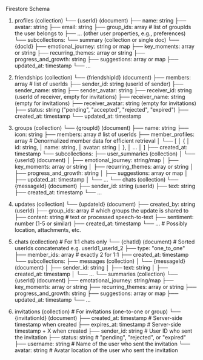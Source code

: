 Firestore Schema
1) profiles (collection)
   └── {userId} (document)
       ├── name: string
       ├── avatar: string
       ├── email: string
       ├── group_ids: array<string>  # list of groupIds the user belongs to
       ├── ... (other user properties, e.g., preferences)
       └── subcollections:
           └── summary (collection or single doc)
                └── {docId}
                    ├── emotional_journey: string or map
                    ├── key_moments: array or string
                    ├── recurring_themes: array or string
                    ├── progress_and_growth: string
                    ├── suggestions: array<string> or map
                    ├── updated_at: timestamp
                    └── ...

2) friendships (collection)
   └── {friendshipId} (document)
       ├── members: array<string>    # list of userIds
       ├── sender_id: string (userId of sender)
       ├── sender_name: string
       ├── sender_avatar: string
       ├── receiver_id: string (userId of receiver, empty for invitations)
       ├── receiver_name: string (empty for invitations)
       ├── receiver_avatar: string (empty for invitations)
       ├── status: string ("pending", "accepted", "rejected", "expired")
       ├── created_at: timestamp
       └── updated_at: timestamp

3) groups (collection)
   └── {groupId} (document)
       ├── name: string
       ├── icon: string
       ├── members: array<string>    # list of userIds
       ├── member_profiles: array<object>  # Denormalized member data for efficient retrieval
       │    └── [
       │         {
       │           id: string,
       │           name: string,
       │           avatar: string
       │         },
       │         ...
       │        ]
       ├── created_at: timestamp
       └── subcollections:
           ├── user_summaries (collection)
           │    └── {userId} (document)
           │         ├── emotional_journey: string/map
           │         ├── key_moments: array or string
           │         ├── recurring_themes: array or string
           │         ├── progress_and_growth: string
           │         ├── suggestions: array<string> or map
           │         ├── updated_at: timestamp
           │         └── ...
           └── chats (collection)
                └── {messageId} (document)
                     ├── sender_id: string (userId)
                     ├── text: string
                     ├── created_at: timestamp
                     └── ...

4) updates (collection)
   └── {updateId} (document)
       ├── created_by: string (userId)
       ├── group_ids: array<string>  # which groups the update is shared to
       ├── content: string           # text or processed speech-to-text
       ├── sentiment: number (1-5 or similar)
       ├── created_at: timestamp
       └── ...
       # Possibly location, attachments, etc.

5) chats (collection)   # For 1:1 chats only
   └── {chatId} (document)   # Sorted userIds concatenated e.g. userId1_userId_2
       ├── type: "one_to_one"
       ├── member_ids: array<string>  # exactly 2 for 1:1
       ├── created_at: timestamp
       └── subcollections:
            ├── messages (collection)
            │    └── {messageId} (document)
            │        ├── sender_id: string
            │        ├── text: string
            │        ├── created_at: timestamp
            │        └── ...
            └── summaries (collection)
                 └── {userId} (document)
                      ├── emotational_journey: string/map
                      ├── key_moments: array or string
                      ├── recurring_themes: array or string
                      ├── progress_and_growth: string
                      ├── suggestions: array<string> or map
                      ├── updated_at: timestamp
                      └── ...

6) invitations (collection)  # For invitations (one-to-one or group)
   └── {invitationId} (document)
       ├── created_at: timestamp     # Server-side timestamp when created
       ├── expires_at: timestamp     # Server-side timestamp + X when created
       ├── sender_id: string         # User ID who sent the invitation
       ├── status: string            # "pending", "rejected", or "expired"
       ├── username: string         # Name of the user who sent the invitation
       └── avatar: string       # Avatar location of the user who sent the invitation
